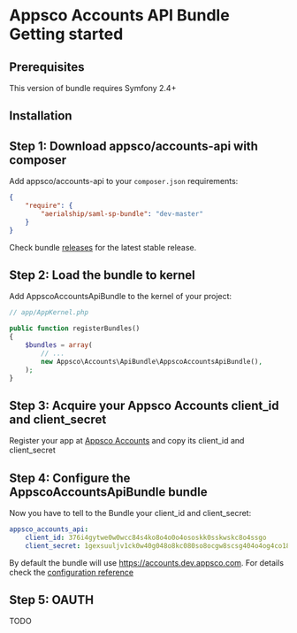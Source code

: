 Appsco Accounts API Bundle Getting started
==========================================

Prerequisites
-------------

This version of bundle requires Symfony 2.4+

Installation
------------


Step 1: Download appsco/accounts-api with composer
--------------------------------------------------

Add appsco/accounts-api to your ```composer.json``` requirements:

``` json
{
    "require": {
        "aerialship/saml-sp-bundle": "dev-master"
    }
}
```

Check bundle [releases](https://github.com/Appsco/accounts-api/releases) for the latest stable release.


Step 2: Load the bundle to kernel
---------------------------------

Add AppscoAccountsApiBundle to the kernel of your project:

``` php
// app/AppKernel.php

public function registerBundles()
{
    $bundles = array(
        // ...
        new Appsco\Accounts\ApiBundle\AppscoAccountsApiBundle(),
    );
}
```

Step 3: Acquire your Appsco Accounts client_id and client_secret
----------------------------------------------------------------

Register your app at [Appsco Accounts](https://accounts.dev.appsco.com) and copy its client_id and client_secret


Step 4: Configure the AppscoAccountsApiBundle bundle
----------------------------------------------------

Now you have to tell to the Bundle your client_id and client_secret:

``` yaml
appsco_accounts_api:
    client_id: 376i4gytwe0w0wcc84s4ko8o4o0o4ososkk0sskwskc8o4ssgo
    client_secret: 1gexsuuljv1ck0w40g048o8kc080so8ocgw8scsg404o4og4co18ctqsp1770kgc8g48840k8wwk04wccgcskwko40gookgccsgw
```

By default the bundle will use https://accounts.dev.appsco.com. For details check
the [configuration reference](configuration.md)


Step 5: OAUTH
-------------

TODO

